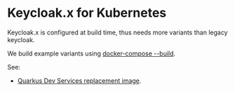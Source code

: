 # Keycloak.x for Kubernetes

Keycloak.x is configured at build time,
thus needs more variants than legacy keycloak.

We build example variants using [docker-compose --build](./docker-compose.yml).

See:
- [Quarkus Dev Services replacement image](./quarkus-dev/).

